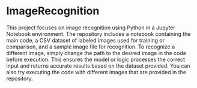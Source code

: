 # ImageRecognition
This project focuses on image recognition using Python in a Jupyter Notebook environment. The repository includes a notebook containing the main code, a CSV dataset of labeled images used for training or comparison, and a sample image file for recognition. To recognize a different image, simply change the path to the desired image in the code before execution. This ensures the model or logic processes the correct input and returns accurate results based on the dataset provided. You can also try executing the code with different images that are provided in the repository.
